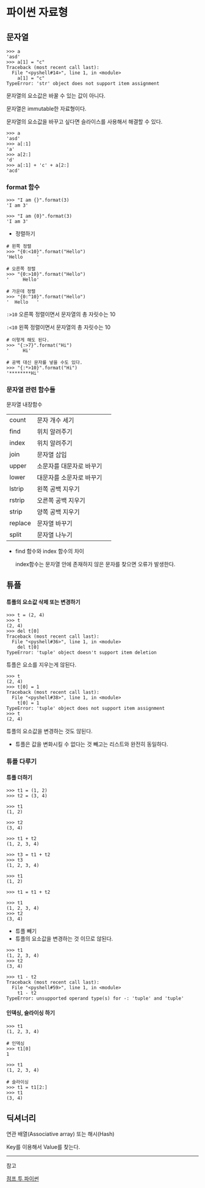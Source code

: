# 파이썬 자료형



## 문자열

```
>>> a
'asd'
>>> a[1] = "c"
Traceback (most recent call last):
  File "<pyshell#14>", line 1, in <module>
    a[1] = "c"
TypeError: 'str' object does not support item assignment
```

문자열의 요소값은 바꿀 수 있는 값이 아니다.

문자열은 immutable한 자료형이다.

 

문자열의 요소값을 바꾸고 싶다면 슬라이스를 사용해서 해결할 수 있다.

```
>>> a
'asd'
>>> a[:1]
'a'
>>> a[2:]
'd'
>>> a[:1] + 'c' + a[2:]
'acd'
```





### format 함수

```
>>> "I am {}".format(3)
'I am 3'

>>> "I am {0}".format(3)
'I am 3'
```



- 정렬하기

```
# 왼쪽 정렬
>>> "{0:<10}".format("Hello")
'Hello     '

# 오른쪽 정렬
>>> "{0:>10}".format("Hello")
'     Hello'

# 가운데 정렬
>>> "{0:^10}".format("Hello")
'  Hello   '
```

`:>10` 오른쪽 정렬이면서 문자열의 총 자릿수는 10

`:<10` 왼쪽 정렬이면서 문자열의 총 자릿수는 10



```
# 이렇게 해도 된다.
>>> "{:>7}".format("Hi")
'     Hi'
```



```
# 공백 대신 문자를 넣을 수도 있다.
>>> "{:*>10}".format("Hi")
'********Hi'
```





### 문자열 관련 함수들

문자열 내장함수

|         |                          |      |
| ------- | ------------------------ | ---- |
| count   | 문자 개수 세기           |      |
| find    | 위치 알려주기            |      |
| index   | 위치 알려주기            |      |
| join    | 문자열 삽입              |      |
| upper   | 소문자를 대문자로 바꾸기 |      |
| lower   | 대문자를 소문자로 바꾸기 |      |
| lstrip  | 왼쪽 공백 지우기         |      |
| rstrip  | 오른쪽 공백 지우기       |      |
| strip   | 양쪽 공백 지우기         |      |
| replace | 문자열 바꾸기            |      |
| split   | 문자열 나누기            |      |



- find 함수와 index 함수의 차이

  index함수는 문자열 안에 존재하지 않은 문자를 찾으면 오류가 발생한다.



## 튜플



#### 튜플의 요소값 삭제 또는 변경하기

```
>>> t = (2, 4)
>>> t
(2, 4)
>>> del t[0]
Traceback (most recent call last):
  File "<pyshell#36>", line 1, in <module>
    del t[0]
TypeError: 'tuple' object doesn't support item deletion
```

튜플은 요소를 지우는게 않된다.



```
>>> t
(2, 4)
>>> t[0] = 1
Traceback (most recent call last):
  File "<pyshell#38>", line 1, in <module>
    t[0] = 1
TypeError: 'tuple' object does not support item assignment
>>> t
(2, 4)
```

튜플의 요소값을 변경하는 것도 않된다.



- 튜플은 값을 변화시킬 수 없다는 것 빼고는 리스트와 완전히 동일하다.



### 튜플 다루기

#### 튜플 더하기

```
>>> t1 = (1, 2)
>>> t2 = (3, 4)

>>> t1
(1, 2)

>>> t2
(3, 4)

>>> t1 + t2
(1, 2, 3, 4)

>>> t3 = t1 + t2
>>> t3
(1, 2, 3, 4)

>>> t1
(1, 2)

>>> t1 = t1 + t2

>>> t1
(1, 2, 3, 4)
>>> t2
(3, 4)
```



- 튜플 빼기
- 튜플의 요소값을 변경하는 것 이므로 않된다.

```
>>> t1
(1, 2, 3, 4)
>>> t2
(3, 4)

>>> t1 - t2
Traceback (most recent call last):
  File "<pyshell#59>", line 1, in <module>
    t1 - t2
TypeError: unsupported operand type(s) for -: 'tuple' and 'tuple'
```



#### 인덱싱, 슬라이싱 하기

```
>>> t1
(1, 2, 3, 4)

# 인덱싱
>>> t1[0]
1

>>> t1
(1, 2, 3, 4)

# 슬라이싱
>>> t1 = t1[2:]
>>> t1
(3, 4)
```





## 딕셔너리

연관 배열(Associative array) 또는 해시(Hash)

Key를 이용해서 Value를 찾는다.































-----------

참고

[점프 투 파이썬](https://wikidocs.net/book/1)
